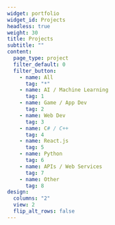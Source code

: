 ```yaml
---
widget: portfolio
widget_id: Projects
headless: true
weight: 30
title: Projects
subtitle: ""
content:
  page_type: project
  filter_default: 0
  filter_button:
    - name: All
      tag: "*"
    - name: AI / Machine Learning
      tag: 1
    - name: Game / App Dev
      tag: 2
    - name: Web Dev
      tag: 3
    - name: C# / C++
      tag: 4
    - name: React.js
      tag: 5
    - name: Python
      tag: 6
    - name: APIs / Web Services
      tag: 7
    - name: Other
      tag: 8
design:
  columns: "2"
  view: 2
  flip_alt_rows: false
---
```

